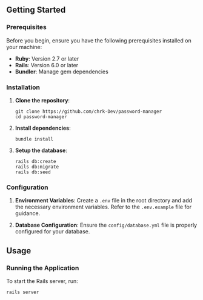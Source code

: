 
## Getting Started

### Prerequisites

Before you begin, ensure you have the following prerequisites installed on your machine:

-   **Ruby**: Version 2.7 or later
-   **Rails**: Version 6.0 or later
-   **Bundler**: Manage gem dependencies


### Installation

1.  **Clone the repository**:
    
   
    ```shell 
    git clone https://github.com/chrk-Dev/password-manager
    cd password-manager
    ```

2.  **Install dependencies**:
    
   
    ```shell 
    bundle install 
    ```
    

    
3.  **Setup the database**:
    

    ```shell 
    rails db:create
    rails db:migrate
    rails db:seed
     ```
    

### Configuration

1.  **Environment Variables**: Create a `.env` file in the root directory and add the necessary environment variables. Refer to the `.env.example` file for guidance.
    
2.  **Database Configuration**: Ensure the `config/database.yml` file is properly configured for your database.
    

## Usage

### Running the Application

To start the Rails server, run:

 ```shell 
 rails server
```
